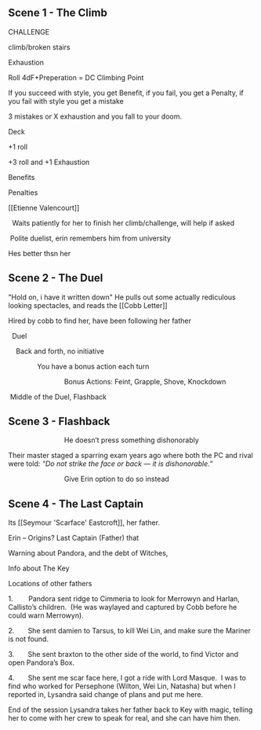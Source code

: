 
## Scene 1 - The Climb
CHALLENGE

climb/broken stairs

Exhaustion

Roll 4dF+Preperation = DC Climbing Point

If you succeed with style, you get Benefit, if you fail, you get a Penalty, if you fail with style you get a mistake

3 mistakes or X exhaustion and you fall to your doom.

Deck

+1 roll

+3 roll and +1 Exhaustion

Benefits

Penalties


[[Etienne Valencourt]]

  Waits patiently for her to finish her climb/challenge, will help if asked

 Polite duelist, erin remembers him from university

Hes better thsn her

## Scene 2 - The Duel

"Hold on, i have it written down"
He pulls out some actually rediculous looking spectacles, and reads the [[Cobb Letter]]

Hired by cobb to find her, have been following her father

  Duel

    Back and forth, no initiative

               You have a bonus action each turn

                             Bonus Actions: Feint, Grapple, Shove, Knockdown

 Middle of the Duel, Flashback

## Scene 3 - Flashback

                             He doesn’t press something dishonorably

Their master staged a sparring exam years ago where both the PC and rival were told: _“Do not strike the face or back — it is dishonorable.”_

                             Give Erin option to do so instead


## Scene 4 - The Last Captain

Its [[Seymour 'Scarface' Eastcroft]], her father.

Erin – Origins? Last Captain (Father) that

Warning about Pandora, and the debt of Witches,

Info about The Key

Locations of other fathers

1.        Pandora sent ridge to Cimmeria to look for Merrowyn and Harlan, Callisto’s children.  (He was waylayed and captured by Cobb before he could warn Merrowyn).     

2.       She sent damien to Tarsus, to kill Wei Lin, and make sure the Mariner is not found.

3.       She sent braxton to the other side of the world, to find Victor and open Pandora’s Box.

4.       She sent me scar face here, I got a ride with Lord Masque.  I was to find who worked for Persephone (Wilton, Wei Lin, Natasha) but when I reported in, Lysandra said change of plans and put me here.

End of the session Lysandra takes her father back to Key with magic, telling her to come with her crew to speak for real, and she can have him then.

